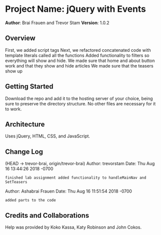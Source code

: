 # Project Name: jQuery with Events
**Author**: Brai Frauen and Trevor Stam
**Version**: 1.0.2 
## Overview
First, we added script tags
Next, we refactored concatenated code with template literals
called all the functions
Added functionality to filters so everything will show and hide.
We made sure that home and about button work and that they show and hide articles
We made sure that the teasers show up

## Getting Started
Download the repo and add it to the hosting server of your choice, being sure to preserve the directory structure. No other files are necessary for it to work.
## Architecture
Uses jQuery, HTML, CSS, and JavaScript.
## Change Log
(HEAD -> trevor-brai, origin/trevor-brai)
Author: trevorstam 
Date:   Thu Aug 16 13:44:26 2018 -0700

    finished lab assignment added functionality to handleMainNav and SetTeasers


Author: Ashabrai Frauen 
Date:   Thu Aug 16 11:51:54 2018 -0700

    added parts to the code


## Credits and Collaborations
Help was provided by Koko Kassa, Katy Robinson and John Cokos.